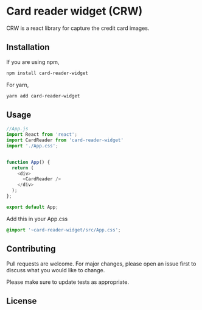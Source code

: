 # Card reader widget (CRW)

CRW is a react library for capture the credit card images.

## Installation

If you are using npm,

```bash
npm install card-reader-widget
```

For yarn,

```bash
yarn add card-reader-widget
```

## Usage

```javascript
//App.js
import React from 'react';
import CardReader from 'card-reader-widget'
import './App.css';


function App() {
  return (
    <div>
      <CardReader />
    </div>
  );
};

export default App;
```
Add this in your App.css
```css
@import '~card-reader-widget/src/App.css';
```


## Contributing

Pull requests are welcome. For major changes, please open an issue first
to discuss what you would like to change.

Please make sure to update tests as appropriate.

## License
